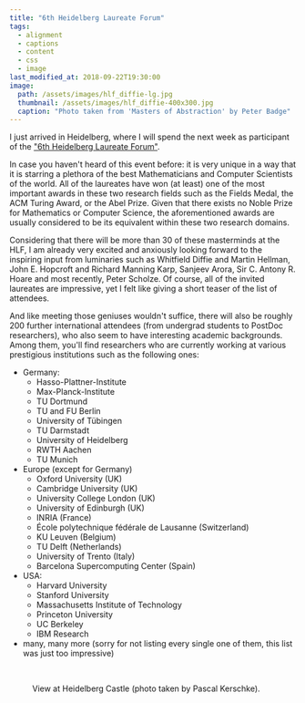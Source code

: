 ```yaml
---
title: "6th Heidelberg Laureate Forum"
tags:
  - alignment
  - captions
  - content
  - css
  - image
last_modified_at: 2018-09-22T19:30:00
image: 
  path: /assets/images/hlf_diffie-lg.jpg
  thumbnail: /assets/images/hlf_diffie-400x300.jpg
  caption: "Photo taken from 'Masters of Abstraction' by Peter Badge"
---
```


I just arrived in Heidelberg, where I will spend the next week as participant of the ["6th Heidelberg Laureate Forum"](https://www.heidelberg-laureate-forum.org/event_2018/).

In case you haven't heard of this event before: it is very unique in a way that it is starring a plethora of the best Mathematicians and Computer Scientists of the world. All of the laureates have won (at least) one of the most important awards in these two research fields such as the Fields Medal, the ACM Turing Award, or the Abel Prize. Given that there exists no Noble Prize for Mathematics or Computer Science, the aforementioned awards are usually considered to be its equivalent within these two research domains.

Considering that there will be more than 30 of these masterminds at the HLF, I am already very excited and anxiously looking forward to the inspiring input from luminaries such as Whitfield Diffie and Martin Hellman, John E. Hopcroft and Richard Manning Karp, Sanjeev Arora, Sir C. Antony R. Hoare and most recently, Peter Scholze. Of course, all of the invited laureates are impressive, yet I felt like giving a short teaser of the list of attendees.

And like meeting those geniuses wouldn't suffice, there will also be roughly 200 further international attendees (from undergrad students to PostDoc researchers), who also seem to have interesting academic backgrounds. Among them, you'll find researchers who are currently working at various prestigious institutions such as the following ones:

* Germany:
  * Hasso-Plattner-Institute
  * Max-Planck-Institute
  * TU Dortmund
  * TU and FU Berlin
  * University of Tübingen
  * TU Darmstadt
  * University of Heidelberg
  * RWTH Aachen
  * TU Munich
* Europe (except for Germany)
  * Oxford University (UK)
  * Cambridge University (UK)
  * University College London (UK)
  * University of Edinburgh (UK)
  * INRIA (France)
  * École polytechnique fédérale de Lausanne (Switzerland)
  * KU Leuven (Belgium)
  * TU Delft (Netherlands)
  * University of Trento (Italy)
  * Barcelona Supercomputing Center (Spain)
* USA:
  * Harvard University
  * Stanford University
  * Massachusetts Institute of Technology
  * Princeton University
  * UC Berkeley
  * IBM Research
* many, many more (sorry for not listing every single one of them, this list was just too impressive)

<br>

<figure style="width: 800px">
  <img src="{{ site.url }}{{ site.baseurl }}/assets/images/hlf_castle-lg.jpg" alt="">
  <figcaption>View at Heidelberg Castle (photo taken by Pascal Kerschke).</figcaption>
</figure> 

